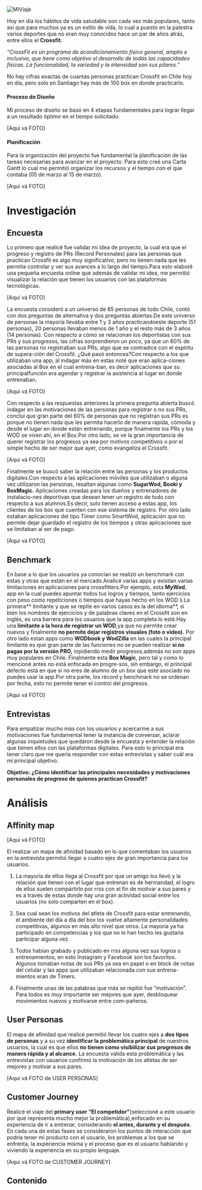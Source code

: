 ![MiViaje](https://i.imgur.com/zrds2RU.png)

Hoy en día los hábitos de vida saludable son cada vez más populares, tanto así que para muchos ya es un estilo de vida, lo cual a puesto en la palestra varios deportes que no eran muy conocidos hace un par de años atrás, entre ellos el **Crossfit.**

*“CrossFit es un programa de acondicionamiento físico general, amplio e inclusivo, que tiene como objetivo el desarrollo de todas las capacidades físicas. La funcionalidad, la variedad y la intensidad son sus pilares.”*

No hay cifras exactas de cuantas personas practican Crossfit en Chile hoy en día, pero solo en Santiago hay más de 100 box en donde practicarlo.

#### Proceso de Diseño

Mi proceso de diseño se basó en 4 etapas fundamentales para lograr llegar a un resultado óptimo en el tiempo solicitado.

[Aqui vá FOTO]

#### Planificación

Para la organización del proyecto fue fundamental la planificación de las tareas necesarias para avanzar en el proyecto. Para esto creé una Carta Gantt lo cual me permitió organizar los recursos y el tiempo con el que contaba (05 de marzo al 15 de marzo).

[Aqui vá FOTO]

# Investigación

## Encuesta
Lo primero que realicé fue validar mi idea de proyecto, la cual era que el progreso y registro de PRs (Record Personales) para las personas que practican Crossfit es algo muy significativo, pero no tienen nada que les permita controlar y ver sus avances a lo largo del tiempo.Para esto elaboré una pequeña encuesta online que además de validar mi idea, me permitió visualizar la relación que tienen los usuarios con las plataformas tecnológicas.

[Aqui vá FOTO]

La encuesta consideró a un universo de 85 personas de todo Chile, contó con dos preguntas de alternativa y dos preguntas abiertas.De este universo de personas la mayoría llevaba entre 1 y 3 años practicandoeste deporte (51 personas),  20 personas llevaban menos de 1 año y el resto más de 3 años (14 personas).
Con respecto a cómo se relacionan los deportistas con sus PRs y sus progresos, las cifras sorprendieron un poco, ya que un 60% de las personas no registraban sus PRs, algo que se contradice con el espíritu de supera-ción del Crossfit. ¿Qué pasó entonces?Con respecto a los que utilizaban una app, al indagar más en estas noté que eran aplica-ciones asociadas al Box en el cual entrena-ban, es decir aplicaciones que su principalfunción era agendar y registrar la asistencia al lugar en donde entrenaban.

[Aqui vá FOTO]

Con respecto a las respuestas anteriores la primera pregunta abierta buscó indagar en las motivaciones de las personas para registrar o no sus PRs, concluí que gran parte del 60% de personas que no registran sus PRs es porque no tienen nada que les permita hacerlo de manera rápida, cómoda y desde el lugar en donde están entrenando, porque finalmente los PRs y los WOD se viven ahí, en el Box.Por otro lado, se ve la gran importancia de querer registrar los progresos ya sea por motivos competitivos o por el simple hecho de ser mejor que ayer, como evangeliza el Crossfit.

[Aqui vá FOTO]

Finalmente se buscó saber la relación entre las personas y los productos digitales.Con respecto a las aplicaciones móviles que utilizaban o alguna vez utilizaron las personas, resaltan algunas como **SugarWod, Booki y BoxMagic.** Aplicaciones creadas para los dueños y entrenadores de instalacio-nes deportivas que desean tener un registro de todo con respecto a sus alumnos.Es decir, solo tienen acceso a estas app, los clientes de los box que cuenten con ese sistema de registro.
Por otro lado estaban aplicaciones del tipo Timer como SmartWod, aplicación que no permite dejar guardado el registro de los tiempos y otras aplicaciones que se limitaban al ser de pago.

[Aqui vá FOTO]

## Benchmark

En base a lo que los usuarios ya conocían se realizó un benchmark con estas y otras que están en el mercado.Analicé varias apps y existían varias limitaciones en aplicaciones para crossfitters.Por ejemplo, esta **MyWod**, app en la cual puedes apuntar todos tus logros y tiempos, tanto ejercicios con peso como repeticiones o tiempos que hayas hecho en los WOD ́s.La primera** limitante y que se repite en varios casos es la del idioma**, si bien los nombres de ejercicios y de palabras claves en el Crossfit son en inglés, es una barrera para los usuarios que la app completa lo esté.Hay una **limitante a la hora de registrar un WOD**,ya que no permite crear nuevos y finalmente **no permite dejar registros visuales (foto o video).**
Por otro lado estan apps como **WODbook y WodZilla** en las cuales la principal limitante es que gran parte de las funciones no se pueden realizar **si no pagas por la versión PRO,** inpidiendo medir progresos,además no son apps  muy populares en Chile.
Finalmente esta **Box Magic**, pero tal y como lo mencioné antes no está enfocada en progre-sos, sin embargo, el principal defecto está en que si no eres de alumno de un box que este asociado no puedes usar la app.Por otra parte, los récord y benchmark no se ordenan por fecha, esto no permite tener el control del progresos.

[Aqui vá FOTO]

## Entrevistas

Para empatizar mucho más con los usuarios y acercarme a sus motivaciones fue fundamental tener la instancia de conversar, aclarar algunas inquietudes que quedaron desde la encuesta y entender la relación que tienen ellos con las plataformas digitales. Para esto lo principal era tener claro que me quería responder con estas entrevistas y saber cuál era mi principal objetivo.

**Objetivo:
¿Cómo identificar las principales necesidades y motivaciones personales de progreso de quienes practican Crossfit?**

# Análisis

## Affinity map

[Aqui vá FOTO]

El realizar un mapa de afinidad basado en lo que comentaban los usuarios en la entrevista permitió llegar a cuatro ejes de gran importancia para los usuarios.

1. La mayoría de ellos llega al Crossfit por que un amigo los llevó y la relación que tienen con el lugar que entrenan es de hermandad, el logro de ellos suelen compartirlo por rrss con el fin de motivar a sus pares y es a través de estas donde hay una gran actividad social entre los usuarios (no solo comparten en el box).

2. Sea cual sean los motivos del atleta de Crossfit para estar entrenando, el ambiente del día a día del box los vuelve altamente personalidades competitivas, algunos en más alto nivel que otros. La mayoría ya ha participado en competencias y los que no lo han hecho les gustaría participar alguna vez.

3. Todos habían grabado y publicado en rrss alguna vez sus logros o entrenamientos, en esto Instagram y Facebook son los favoritos. Algunos tomaban notas de sus PRs ya sea en papel o en block de notas del celular y las apps que utilizaban relacionada con sus entrena-mientos eran de Timers.

4. Finalmente unas de las palabras que más se repitió fue “motivación”. Para todos es muy importante ser mejores que ayer, desbloquear movimientos nuevos y motivarse entre com-pañeros.

## User Personas

El mapa de afinidad que realicé permitió llevar los cuatro ejes a **dos tipos de personas** y a su vez **identificar la problemática principal** de nuestros usuarios, la cual es que ellos **no tienen como visibilizar sus progresos de manera rápida y al alcance.** La encuesta valida esta problemática y las entrevistas con usuarios confirmó la motivación de los atletas de ser mejores y motivar a sus pares.

[Aqui vá FOTO de USER PERSONAS]

## Customer Journey

Realicé el viaje del **primary user “El competidor”**(seleccioné a este usuario por que representa mucho mejor la problemática),enfocado en su experiencia de ir a entrenar, considerando **el antes, durante y el después**. En cada una de estas fases se consideraron los puntos de interacción que podría tener mi producto con el usuario, los problemas a los que se enfrenta, la experiencia misma y el proceso que es el usuario hablando y viviendo la experiencia en su propio lenguaje.

[Aqui vá FOTO de CUSTOMER JOURNEY]

## Contenido
